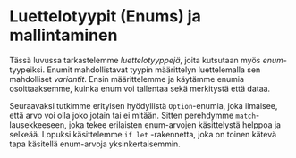 # Luettelotyypit (Enums) ja mallintaminen

Tässä luvussa tarkastelemme _luettelotyyppejä_, joita kutsutaan myös _enum_-tyypeiksi. Enumit mahdollistavat tyypin määrittelyn luettelemalla sen mahdolliset _variantit_. Ensin määrittelemme ja käytämme enumia osoittaaksemme, kuinka enum voi tallentaa sekä merkitystä että dataa. 

Seuraavaksi tutkimme erityisen hyödyllistä `Option`-enumia, joka ilmaisee, että arvo voi olla joko jotain tai ei mitään. Sitten perehdymme `match`-lausekkeeseen, joka tekee erilaisten enum-arvojen käsittelystä helppoa ja selkeää. Lopuksi käsittelemme `if let` -rakennetta, joka on toinen kätevä tapa käsitellä enum-arvoja yksinkertaisemmin.
